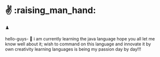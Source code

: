 # :v: :raising_man_hand:
:chess_pawn:

hello-guys-
:wave: 
i am currently learning the java language
hope you all let me know well about it;
wish to command on this language and innovate it by own creativity
learning languages is being my passion day by day!!!
